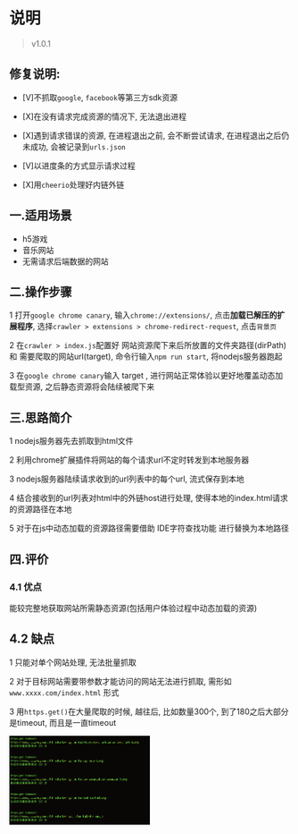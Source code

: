 # 说明

> v1.0.1

## 修复说明:

+ [V]不抓取`google`, `facebook`等第三方sdk资源

+ [X]在没有请求完成资源的情况下, 无法退出进程

+ [X]遇到请求错误的资源, 在进程退出之前, 会不断尝试请求, 在进程退出之后仍未成功, 会被记录到`urls.json`

+ [V]以进度条的方式显示请求过程

+ [X]用`cheerio`处理好内链外链

## 一.适用场景

+ h5游戏
+ 音乐网站
+ 无需请求后端数据的网站

## 二.操作步骤

1 打开`google chrome canary`, 输入`chrome://extensions/`, 点击**加载已解压的扩展程序**, 选择`crawler > extensions > chrome-redirect-request`, 点击`背景页`

2 在`crawler > index.js`配置好 网站资源爬下来后所放置的文件夹路径(dirPath) 和 需要爬取的网站url(target), 命令行输入`npm run start`, 将nodejs服务器跑起

3 在`google chrome canary`输入 target , 进行网站正常体验以更好地覆盖动态加载型资源, 之后静态资源将会陆续被爬下来

## 三.思路简介

1 nodejs服务器先去抓取到html文件

2 利用chrome扩展插件将网站的每个请求url不定时转发到本地服务器

3 nodejs服务器陆续请求收到的url列表中的每个url, 流式保存到本地

4 结合接收到的url列表对html中的外链host进行处理, 使得本地的index.html请求的资源路径在本地

5 对于在js中动态加载的资源路径需要借助 IDE字符查找功能 进行替换为本地路径

## 四.评价

### 4.1 优点

能较完整地获取网站所需静态资源(包括用户体验过程中动态加载的资源)

## 4.2 缺点

1 只能对单个网站处理, 无法批量抓取

2 对于目标网站需要带参数才能访问的网站无法进行抓取, 需形如 `www.xxxx.com/index.html` 形式

3 用`https.get()`在大量爬取的时候, 越往后, 比如数量300个, 到了180之后大部分是timeout, 而且是一直timeout

<img src='./docs/v1.1-效果一.png' width='50%'>
